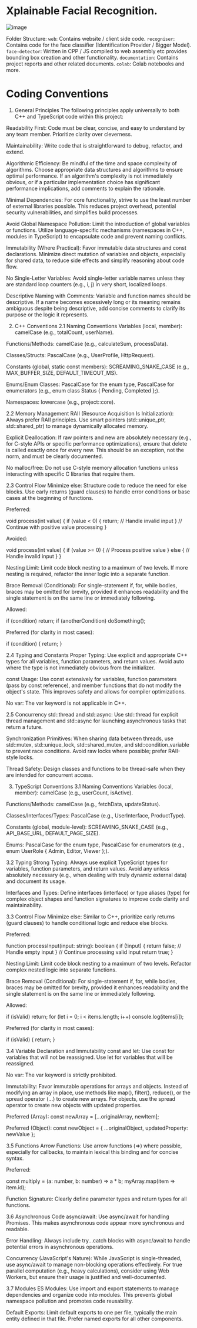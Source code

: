 # Xplainable Facial Recognition.
![image](https://github.com/user-attachments/assets/1421eaa3-41bd-4b9a-a3c4-5999f89788df)


Folder Structure:
`web`: Contains website / client side code.
`recogniser`: Contains code for the face classifier (Identification Provider / Bigger Model).
`face-detector`: Written in CPP / JS compiled to web assembly etc provides bounding box creation and other functionality.
`documentation`: Contains project reports and other related documents.
`colab`: Colab notebooks and more.


# Coding Conventions
1. General Principles
The following principles apply universally to both C++ and TypeScript code within this project:

Readability First: Code must be clear, concise, and easy to understand by any team member. Prioritize clarity over cleverness.

Maintainability: Write code that is straightforward to debug, refactor, and extend.

Algorithmic Efficiency: Be mindful of the time and space complexity of algorithms. Choose appropriate data structures and algorithms to ensure optimal performance. If an algorithm's complexity is not immediately obvious, or if a particular implementation choice has significant performance implications, add comments to explain the rationale.

Minimal Dependencies: For core functionality, strive to use the least number of external libraries possible. This reduces project overhead, potential security vulnerabilities, and simplifies build processes.

Avoid Global Namespace Pollution: Limit the introduction of global variables or functions. Utilize language-specific mechanisms (namespaces in C++, modules in TypeScript) to encapsulate code and prevent naming conflicts.

Immutability (Where Practical): Favor immutable data structures and const declarations. Minimize direct mutation of variables and objects, especially for shared data, to reduce side effects and simplify reasoning about code flow.

No Single-Letter Variables: Avoid single-letter variable names unless they are standard loop counters (e.g., i, j) in very short, localized loops.

Descriptive Naming with Comments: Variable and function names should be descriptive. If a name becomes excessively long or its meaning remains ambiguous despite being descriptive, add concise comments to clarify its purpose or the logic it represents.

2. C++ Conventions
2.1 Naming Conventions
Variables (local, member): camelCase (e.g., totalCount, userName).

Functions/Methods: camelCase (e.g., calculateSum, processData).

Classes/Structs: PascalCase (e.g., UserProfile, HttpRequest).

Constants (global, static const members): SCREAMING_SNAKE_CASE (e.g., MAX_BUFFER_SIZE, DEFAULT_TIMEOUT_MS).

Enums/Enum Classes: PascalCase for the enum type, PascalCase for enumerators (e.g., enum class Status { Pending, Completed };).

Namespaces: lowercase (e.g., project::core).

2.2 Memory Management
RAII (Resource Acquisition Is Initialization): Always prefer RAII principles. Use smart pointers (std::unique_ptr, std::shared_ptr) to manage dynamically allocated memory.

Explicit Deallocation: If raw pointers and new are absolutely necessary (e.g., for C-style APIs or specific performance optimizations), ensure that delete is called exactly once for every new. This should be an exception, not the norm, and must be clearly documented.

No malloc/free: Do not use C-style memory allocation functions unless interacting with specific C libraries that require them.

2.3 Control Flow
Minimize else: Structure code to reduce the need for else blocks. Use early returns (guard clauses) to handle error conditions or base cases at the beginning of functions.

Preferred:

void process(int value) {
    if (value < 0) {
        return; // Handle invalid input
    }
    // Continue with positive value processing
}

Avoided:

void process(int value) {
    if (value >= 0) {
        // Process positive value
    } else {
        // Handle invalid input
    }
}

Nesting Limit: Limit code block nesting to a maximum of two levels. If more nesting is required, refactor the inner logic into a separate function.

Brace Removal (Conditional): For single-statement if, for, while bodies, braces may be omitted for brevity, provided it enhances readability and the single statement is on the same line or immediately following.

Allowed:

if (condition) return;
if (anotherCondition)
    doSomething();

Preferred (for clarity in most cases):

if (condition) {
    return;
}

2.4 Typing and Constants
Proper Typing: Use explicit and appropriate C++ types for all variables, function parameters, and return values. Avoid auto where the type is not immediately obvious from the initializer.

const Usage: Use const extensively for variables, function parameters (pass by const reference), and member functions that do not modify the object's state. This improves safety and allows for compiler optimizations.

No var: The var keyword is not applicable in C++.

2.5 Concurrency
std::thread and std::async: Use std::thread for explicit thread management and std::async for launching asynchronous tasks that return a future.

Synchronization Primitives: When sharing data between threads, use std::mutex, std::unique_lock, std::shared_mutex, and std::condition_variable to prevent race conditions. Avoid raw locks where possible; prefer RAII-style locks.

Thread Safety: Design classes and functions to be thread-safe when they are intended for concurrent access.

3. TypeScript Conventions
3.1 Naming Conventions
Variables (local, member): camelCase (e.g., userCount, isActive).

Functions/Methods: camelCase (e.g., fetchData, updateStatus).

Classes/Interfaces/Types: PascalCase (e.g., UserInterface, ProductType).

Constants (global, module-level): SCREAMING_SNAKE_CASE (e.g., API_BASE_URL, DEFAULT_PAGE_SIZE).

Enums: PascalCase for the enum type, PascalCase for enumerators (e.g., enum UserRole { Admin, Editor, Viewer };).

3.2 Typing
Strong Typing: Always use explicit TypeScript types for variables, function parameters, and return values. Avoid any unless absolutely necessary (e.g., when dealing with truly dynamic external data) and document its usage.

Interfaces and Types: Define interfaces (interface) or type aliases (type) for complex object shapes and function signatures to improve code clarity and maintainability.

3.3 Control Flow
Minimize else: Similar to C++, prioritize early returns (guard clauses) to handle conditional logic and reduce else blocks.

Preferred:

function processInput(input: string): boolean {
    if (!input) {
        return false; // Handle empty input
    }
    // Continue processing valid input
    return true;
}

Nesting Limit: Limit code block nesting to a maximum of two levels. Refactor complex nested logic into separate functions.

Brace Removal (Conditional): For single-statement if, for, while bodies, braces may be omitted for brevity, provided it enhances readability and the single statement is on the same line or immediately following.

Allowed:

if (isValid) return;
for (let i = 0; i < items.length; i++)
    console.log(items[i]);

Preferred (for clarity in most cases):

if (isValid) {
    return;
}

3.4 Variable Declaration and Immutability
const and let: Use const for variables that will not be reassigned. Use let for variables that will be reassigned.

No var: The var keyword is strictly prohibited.

Immutability: Favor immutable operations for arrays and objects. Instead of modifying an array in place, use methods like map(), filter(), reduce(), or the spread operator (...) to create new arrays. For objects, use the spread operator to create new objects with updated properties.

Preferred (Array): const newArray = [...originalArray, newItem];

Preferred (Object): const newObject = { ...originalObject, updatedProperty: newValue };

3.5 Functions
Arrow Functions: Use arrow functions (=>) where possible, especially for callbacks, to maintain lexical this binding and for concise syntax.

Preferred:

const multiply = (a: number, b: number) => a * b;
myArray.map(item => item.id);

Function Signature: Clearly define parameter types and return types for all functions.

3.6 Asynchronous Code
async/await: Use async/await for handling Promises. This makes asynchronous code appear more synchronous and readable.

Error Handling: Always include try...catch blocks with async/await to handle potential errors in asynchronous operations.

Concurrency (JavaScript's Nature): While JavaScript is single-threaded, use async/await to manage non-blocking operations effectively. For true parallel computation (e.g., heavy calculations), consider using Web Workers, but ensure their usage is justified and well-documented.

3.7 Modules
ES Modules: Use import and export statements to manage dependencies and organize code into modules. This prevents global namespace pollution and promotes code reusability.

Default Exports: Limit default exports to one per file, typically the main entity defined in that file. Prefer named exports for all other components.
